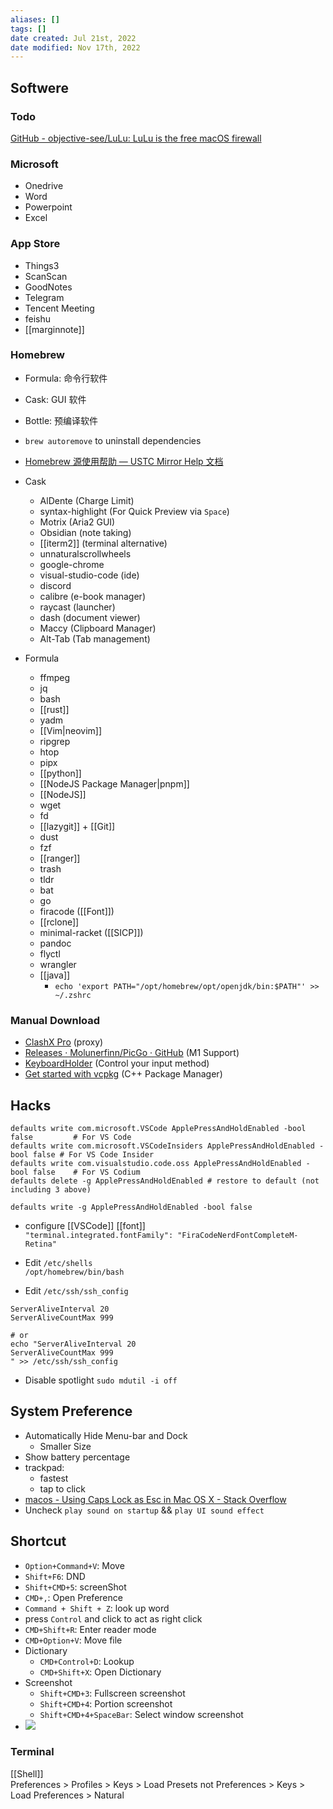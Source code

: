 ```yaml
---
aliases: []
tags: [] 
date created: Jul 21st, 2022
date modified: Nov 17th, 2022
---
```


## Softwere

### Todo
[GitHub - objective-see/LuLu: LuLu is the free macOS firewall](https://github.com/objective-see/LuLu)

### Microsoft
- Onedrive
- Word
- Powerpoint
- Excel

### App Store
- Things3
- ScanScan
- GoodNotes
- Telegram
- Tencent Meeting
- feishu
- [[marginnote]]

### Homebrew
- Formula: 命令行软件
- Cask: GUI 软件
- Bottle: 预编译软件
- `brew autoremove` to uninstall dependencies  
- [Homebrew 源使用帮助 — USTC Mirror Help 文档](https://mirrors.ustc.edu.cn/help/brew.git.html)

- Cask
	- AlDente (Charge Limit)
	- syntax-highlight (For Quick Preview via `Space`)
	- Motrix (Aria2 GUI)
	- Obsidian (note taking)
	- [[iterm2]] (terminal alternative)
	- unnaturalscrollwheels
	- google-chrome
	- visual-studio-code (ide)
	- discord
	- calibre (e-book manager)
	- raycast (launcher)
	- dash (document viewer)
	- Maccy (Clipboard Manager)
	- Alt-Tab (Tab management)

- Formula
	- ffmpeg
	- jq
	- bash
	- [[rust]]
	- yadm
	- [[Vim|neovim]]
	- ripgrep
	- htop
	- pipx
	- [[python]]
	- [[NodeJS Package Manager|pnpm]] 
	- [[NodeJS]]
	- wget
	- fd
	- [[lazygit]] + [[Git]]
	- dust
	- fzf
	- [[ranger]]
	- trash
	- tldr
	- bat
	- go
	- firacode ([[Font]])
	- [[rclone]]
	 - minimal-racket ([[SICP]])
	- pandoc
	- flyctl
	- wrangler
	- [[java]]
		- `echo 'export PATH="/opt/homebrew/opt/openjdk/bin:$PATH"' >> ~/.zshrc`

### Manual Download
- [ClashX Pro](https://install.appcenter.ms/users/clashx/apps/clashx-pro/distribution_groups/public) (proxy)
- [Releases · Molunerfinn/PicGo · GitHub](https://github.com/Molunerfinn/PicGo/releases) (M1 Support)
- [KeyboardHolder](https://keyboardholder.leavesc.com/en-us/) (Control your input method)
- [Get started with vcpkg](https://vcpkg.io/en/getting-started.html?platform=mac) (C++ Package Manager)

## Hacks
```
defaults write com.microsoft.VSCode ApplePressAndHoldEnabled -bool false         # For VS Code
defaults write com.microsoft.VSCodeInsiders ApplePressAndHoldEnabled -bool false # For VS Code Insider
defaults write com.visualstudio.code.oss ApplePressAndHoldEnabled -bool false    # For VS Codium
defaults delete -g ApplePressAndHoldEnabled # restore to default (not including 3 above)

defaults write -g ApplePressAndHoldEnabled -bool false
```

- configure [[VSCode]] [[font]]  
`"terminal.integrated.fontFamily": "FiraCodeNerdFontCompleteM-Retina"`

- Edit `/etc/shells`  
`/opt/homebrew/bin/bash`

- Edit `/etc/ssh/ssh_config`

```
ServerAliveInterval 20
ServerAliveCountMax 999

# or
echo "ServerAliveInterval 20
ServerAliveCountMax 999
" >> /etc/ssh/ssh_config
```

- Disable spotlight
`sudo mdutil -i off`

## System Preference
- Automatically Hide Menu-bar and Dock
	- Smaller Size
- Show battery percentage
- trackpad:
	- fastest
	- tap to click
- [macos - Using Caps Lock as Esc in Mac OS X - Stack Overflow](https://stackoverflow.com/questions/127591/using-caps-lock-as-esc-in-mac-os-x)
- Uncheck `play sound on startup` && `play UI sound effect`

## Shortcut
- `Option+Command+V`: Move
- `Shift+F6`: DND
- `Shift+CMD+5`: screenShot
- `CMD+,`: Open Preference
- `Command + Shift + Z`: look up word
- press `Control` and click to act as right click
- `CMD+Shift+R`: Enter reader mode
- `CMD+Option+V`: Move file
- Dictionary
	- `CMD+Control+D`: Lookup
	- `CMD+Shift+X`: Open Dictionary
- Screenshot
	- `Shift+CMD+3`: Fullscreen screenshot 
	- `Shift+CMD+4`: Portion screenshot
	- `Shift+CMD+4+SpaceBar`: Select window screenshot
- ![](https://img.ynchen.me/2022/07/1ee4ed251c07ded5b5da043191d02497.png)

### Terminal
[[Shell]]  
Preferences > Profiles > Keys > Load Presets not Preferences > Keys > Load Preferences > Natural
